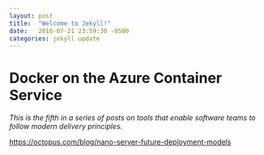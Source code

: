 ```yaml
---
layout: post
title:  "Welcome to Jekyll!"
date:   2016-07-21 23:59:30 -0500
categories: jekyll update
---
```


Docker on the Azure Container Service
=====================================

*This is the fifth in a series of posts on tools that enable software teams to follow modern delivery principles.*

https://octopus.com/blog/nano-server-future-deployment-models